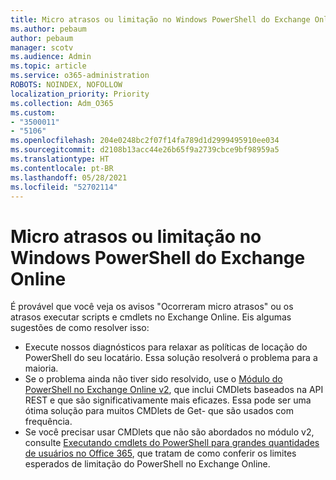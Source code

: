 ```yaml
---
title: Micro atrasos ou limitação no Windows PowerShell do Exchange Online
ms.author: pebaum
author: pebaum
manager: scotv
ms.audience: Admin
ms.topic: article
ms.service: o365-administration
ROBOTS: NOINDEX, NOFOLLOW
localization_priority: Priority
ms.collection: Adm_O365
ms.custom:
- "3500011"
- "5106"
ms.openlocfilehash: 204e0248bc2f07f14fa789d1d2999495910ee034
ms.sourcegitcommit: d2108b13acc44e26b65f9a2739cbce9bf98959a5
ms.translationtype: HT
ms.contentlocale: pt-BR
ms.lasthandoff: 05/28/2021
ms.locfileid: "52702114"
---
```

# <a name="micro-delays-or-throttling-in-exchange-online-powershell"></a>Micro atrasos ou limitação no Windows PowerShell do Exchange Online

É provável que você veja os avisos "Ocorreram micro atrasos" ou os atrasos executar scripts e cmdlets no Exchange Online. Eis algumas sugestões de como resolver isso: 

- Execute nossos diagnósticos para relaxar as políticas de locação do PowerShell do seu locatário. Essa solução resolverá o problema para a maioria.
- Se o problema ainda não tiver sido resolvido, use o [Módulo do PowerShell no Exchange Online v2](/powershell/exchange/exchange-online/exchange-online-powershell-v2/exchange-online-powershell-v2?view=exchange-ps&preserve-view=true), que inclui CMDlets baseados na API REST e que são significativamente mais eficazes. Essa pode ser uma ótima solução para muitos CMDlets de Get- que são usados com frequência.
- Se você precisar usar CMDlets que não são abordados no módulo v2, consulte [Executando cmdlets do PowerShell para grandes quantidades de usuários no Office 365](https://techcommunity.microsoft.com/t5/exchange-team-blog/updated-running-powershell-cmdlets-for-large-numbers-of-users-in/ba-p/1000628#), que tratam de como conferir os limites esperados de limitação do PowerShell no Exchange Online.
